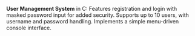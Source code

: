 **User Management System** in C: Features registration and login with masked password input for added security. Supports up to 10 users, with username and password handling. Implements a simple menu-driven console interface.
